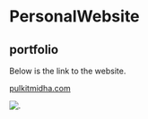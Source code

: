 # PersonalWebsite
## portfolio

Below is the link to the website.


[pulkitmidha.com](https://pulkitmidha.com)

![.](https://github.com/midopooler/PersonalWebsite/blob/master/Screenshot%20(39).png)

